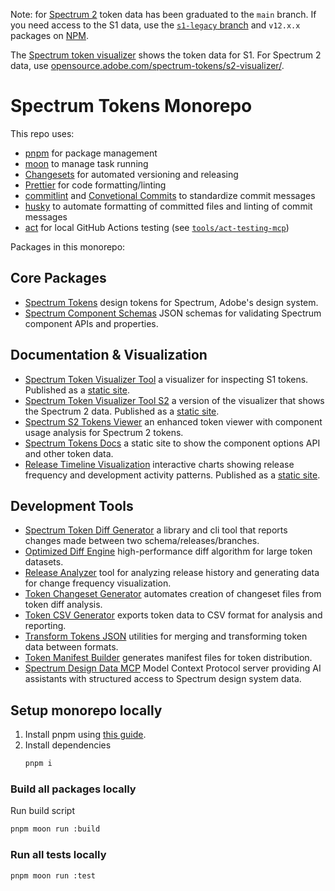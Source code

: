 Note: for [Spectrum 2](https://s2.spectrum.adobe.com/) token data has been graduated to the `main` branch. If you need access to the S1 data, use the [`s1-legacy` branch](https://github.com/adobe/spectrum-tokens/tree/s1-legacy) and `v12.x.x` packages on [NPM](https://www.npmjs.com/package/@adobe/spectrum-tokens?activeTab=versions).

The [Spectrum token visualizer](https://opensource.adobe.com/spectrum-tokens/visualizer/) shows the token data for S1. For Spectrum 2 data, use [opensource.adobe.com/spectrum-tokens/s2-visualizer/](https://opensource.adobe.com/spectrum-tokens/s2-visualizer/).

# Spectrum Tokens Monorepo

This repo uses:

- [pnpm](https://pnpm.io/) for package management
- [moon](https://moonrepo.dev/moon) to manage task running
- [Changesets](https://github.com/changesets/changesets) for automated versioning and releasing
- [Prettier](https://prettier.io/) for code formatting/linting
- [commitlint](https://commitlint.js.org/) and [Convetional Commits](https://www.conventionalcommits.org/en/v1.0.0/) to standardize commit messages
- [husky](https://typicode.github.io/husky/) to automate formatting of committed files and linting of commit messages
- [act](https://github.com/nektos/act) for local GitHub Actions testing (see [`tools/act-testing-mcp`](tools/act-testing-mcp/))

Packages in this monorepo:

## Core Packages

- [Spectrum Tokens](packages/tokens/) design tokens for Spectrum, Adobe's design system.
- [Spectrum Component Schemas](packages/component-schemas/) JSON schemas for validating Spectrum component APIs and properties.

## Documentation & Visualization

- [Spectrum Token Visualizer Tool](docs/visualizer/) a visualizer for inspecting S1 tokens. Published as a [static site](https://opensource.adobe.com/spectrum-tokens/visualizer/).
- [Spectrum Token Visualizer Tool S2](docs/s2-visualizer/) a version of the visualizer that shows the Spectrum 2 data. Published as a [static site](https://opensource.adobe.com/spectrum-tokens/s2-visualizer/).
- [Spectrum S2 Tokens Viewer](docs/s2-tokens-viewer/) an enhanced token viewer with component usage analysis for Spectrum 2 tokens.
- [Spectrum Tokens Docs](docs/site/) a static site to show the component options API and other token data.
- [Release Timeline Visualization](docs/release-timeline/) interactive charts showing release frequency and development activity patterns. Published as a [static site](https://opensource.adobe.com/spectrum-tokens/release-timeline/).

## Development Tools

- [Spectrum Token Diff Generator](tools/diff-generator/) a library and cli tool that reports changes made between two schema/releases/branches.
- [Optimized Diff Engine](tools/optimized-diff/) high-performance diff algorithm for large token datasets.
- [Release Analyzer](tools/release-analyzer/) tool for analyzing release history and generating data for change frequency visualization.
- [Token Changeset Generator](tools/token-changeset-generator/) automates creation of changeset files from token diff analysis.
- [Token CSV Generator](tools/token-csv-generator/) exports token data to CSV format for analysis and reporting.
- [Transform Tokens JSON](tools/transform-tokens-json/) utilities for merging and transforming token data between formats.
- [Token Manifest Builder](tools/token-manifest-builder/) generates manifest files for token distribution.
- [Spectrum Design Data MCP](tools/spectrum-design-data-mcp/) Model Context Protocol server providing AI assistants with structured access to Spectrum design system data.

## Setup monorepo locally

1. Install pnpm using [this guide](https://pnpm.io/installation).
1. Install dependencies
   ```bash
   pnpm i
   ```

### Build all packages locally

Run build script

```bash
pnpm moon run :build
```

### Run all tests locally

```bash
pnpm moon run :test
```
